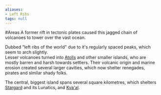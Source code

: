 ```yaml
---
aliases:
- Left Ribs
tags: null
---
```


\#Areas 
A former rift in tectonic plates caused this jagged chain of volcanoes to tower over the vast ocean. 

Dubbed "left ribs of the world" due to it's regularly spaced peaks, which seem to arch slightly.  
Lesser volcanoes turned into [Atolls](Forgotten%20Atoll.md) and other smaller islands, who are mostly barren and harsh towards settlers. 
Their volcanic origin and marine erosion created several larger cavities, which now shelter renegades, pirates and similar shady folks.

The central, biggest island spans several square kilometres, which shelters [Stargard](City%20of%20Stargard.md) and its Lunatics, and [Kva'al](..\..\..\..\..\..\..\..\Groupings\Cultures\Kva'al.md).
